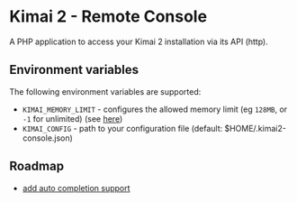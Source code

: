 # Kimai 2 - Remote Console

A PHP application to access your Kimai 2 installation via its API (http).

## Environment variables

The following environment variables are supported:

- `KIMAI_MEMORY_LIMIT` - configures the allowed memory limit (eg `128MB`, or `-1` for unlimited) (see [here](https://www.php.net/manual/en/ini.core.php#ini.memory-limit)) 
- `KIMAI_CONFIG` - path to your configuration file (default: $HOME/.kimai2-console.json) 

## Roadmap

- [add auto completion support](https://github.com/stecman/symfony-console-completion)

